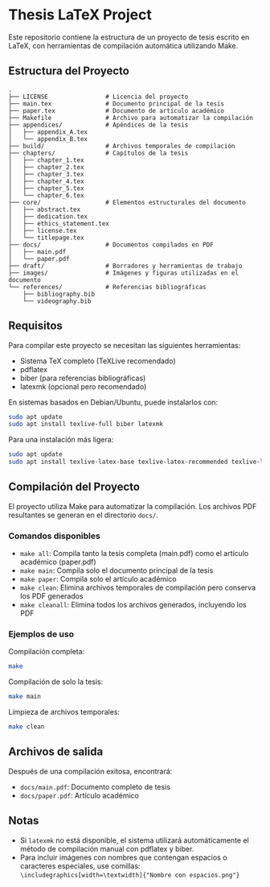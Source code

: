 # Thesis LaTeX Project

Este repositorio contiene la estructura de un proyecto de tesis escrito en LaTeX, con herramientas de compilación automática utilizando Make.

## Estructura del Proyecto

```
.
├── LICENSE                # Licencia del proyecto
├── main.tex               # Documento principal de la tesis
├── paper.tex              # Documento de artículo académico
├── Makefile               # Archivo para automatizar la compilación
├── appendices/            # Apéndices de la tesis
│   ├── appendix_A.tex
│   └── appendix_B.tex
├── build/                 # Archivos temporales de compilación
├── chapters/              # Capítulos de la tesis
│   ├── chapter_1.tex
│   ├── chapter_2.tex
│   ├── chapter_3.tex
│   ├── chapter_4.tex
│   ├── chapter_5.tex
│   └── chapter_6.tex
├── core/                  # Elementos estructurales del documento
│   ├── abstract.tex
│   ├── dedication.tex
│   ├── ethics_statement.tex
│   ├── license.tex
│   └── titlepage.tex
├── docs/                  # Documentos compilados en PDF
│   ├── main.pdf
│   └── paper.pdf
├── draft/                 # Borradores y herramientas de trabajo
├── images/                # Imágenes y figuras utilizadas en el documento
└── references/            # Referencias bibliográficas
    ├── bibliography.bib
    └── videography.bib
```

## Requisitos

Para compilar este proyecto se necesitan las siguientes herramientas:

* Sistema TeX completo (TeXLive recomendado)
* pdflatex
* biber (para referencias bibliográficas)
* latexmk (opcional pero recomendado)

En sistemas basados en Debian/Ubuntu, puede instalarlos con:

```bash
sudo apt update
sudo apt install texlive-full biber latexmk
```

Para una instalación más ligera:

```bash
sudo apt update
sudo apt install texlive-latex-base texlive-latex-recommended texlive-latex-extra texlive-bibtex-extra biber latexmk
```

## Compilación del Proyecto

El proyecto utiliza Make para automatizar la compilación. Los archivos PDF resultantes se generan en el directorio `docs/`.

### Comandos disponibles

* `make all`: Compila tanto la tesis completa (main.pdf) como el artículo académico (paper.pdf)
* `make main`: Compila solo el documento principal de la tesis
* `make paper`: Compila solo el artículo académico
* `make clean`: Elimina archivos temporales de compilación pero conserva los PDF generados
* `make cleanall`: Elimina todos los archivos generados, incluyendo los PDF

### Ejemplos de uso

Compilación completa:
```bash
make
```

Compilación de solo la tesis:
```bash
make main
```

Limpieza de archivos temporales:
```bash
make clean
```

## Archivos de salida

Después de una compilación exitosa, encontrará:

* `docs/main.pdf`: Documento completo de tesis
* `docs/paper.pdf`: Artículo académico

## Notas

* Si `latexmk` no está disponible, el sistema utilizará automáticamente el método de compilación manual con pdflatex y biber.
* Para incluir imágenes con nombres que contengan espacios o caracteres especiales, use comillas: `\includegraphics[width=\textwidth]{"Nombre con espacios.png"}`